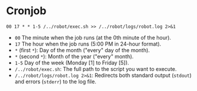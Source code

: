 # Cronjob

`00 17 * * 1-5 /../robot/exec.sh >> /../robot/logs/robot.log 2>&1`  

- `00` The minute when the job runs (at the 0th minute of the hour).  
- `17` The hour when the job runs (5:00 PM in 24-hour format).  
- `*` (first `*`): Day of the month ("every" day of the month).  
- `*` (second `*`): Month of the year ("every" month).  
- `1-5` Day of the week (Monday [1] to Friday [5]).  
- `/../robot/exec.sh`: The full path to the script you want to execute.  
- `/../robot/logs/robot.log 2>&1`: Redirects both standard output (`stdout`) and errors (`stderr`) to the log file.

